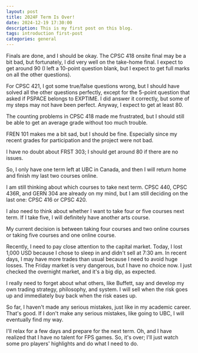 ```yaml
---
layout: post
title: 2024F Term Is Over!
date: 2024-12-19 17:30:00
description: This is my first post on this blog.
tags: introduction first-post
categories: general
---
```


Finals are done, and I should be okay. The CPSC 418 onsite final may be a bit bad, but fortunately, I did very well on the take-home final. I expect to get around 90 (I left a 10-point question blank, but I expect to get full marks on all the other questions).

For CPSC 421, I got some true/false questions wrong, but I should have solved all the other questions perfectly, except for the 5-point question that asked if PSPACE belongs to EXPTIME. I did answer it correctly, but some of my steps may not have been perfect. Anyway, I expect to get at least 80.

The counting problems in CPSC 418 made me frustrated, but I should still be able to get an average grade without too much trouble.

FREN 101 makes me a bit sad, but I should be fine. Especially since my recent grades for participation and the project were not bad.

I have no doubt about FRST 303; I should get around 80 if there are no issues.

So, I only have one term left at UBC in Canada, and then I will return home and finish my last two courses online.

I am still thinking about which courses to take next term. CPSC 440, CPSC 436R, and GERN 304 are already on my mind, but I am still deciding on the last one: CPSC 416 or CPSC 420.

I also need to think about whether I want to take four or five courses next term. If I take five, I will definitely have another arts course.

My current decision is between taking four courses and two online courses or taking five courses and one online course.

Recently, I need to pay close attention to the capital market. Today, I lost 1,000 USD because I chose to sleep in and didn't sell at 7:30 am. In recent days, I may have more trades than usual because I need to avoid huge losses. The Friday market is very dangerous, but I have no choice now. I just checked the overnight market, and it's a big dip, as expected.

I really need to forget about what others, like Buffett, say and develop my own trading strategy, philosophy, and system. I will sell when the risk goes up and immediately buy back when the risk eases up.

So far, I haven't made any serious mistakes, just like in my academic career. That's good. If I don't make any serious mistakes, like going to UBC, I will eventually find my way.

I'll relax for a few days and prepare for the next term. Oh, and I have realized that I have no talent for FPS games. So, it's over; I'll just watch some pro players' highlights and do what I need to do.
